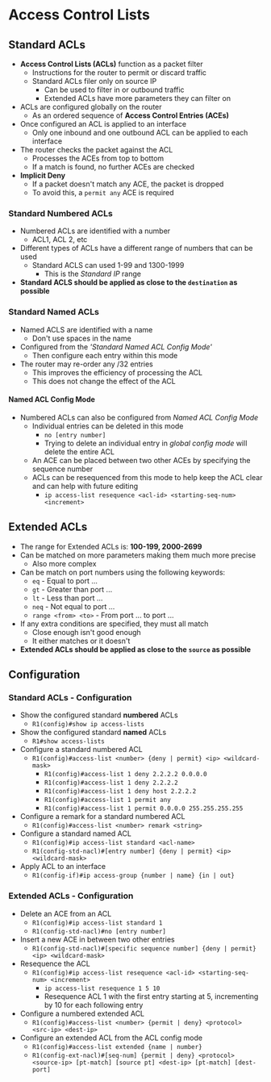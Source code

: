 # Access Control Lists

## Standard ACLs

- **Access Control Lists (ACLs)** function as a packet filter
  - Instructions for the router to permit or discard traffic
  - Standard ACLs filer only on source IP
    - Can be used to filter in or outbound traffic
    - Extended ACLs have more parameters they can filter on
- ACLs are configured globally on the router
  - As an ordered sequence of **Access Control Entries (ACEs)**
- Once configured an ACL is applied to an interface
  - Only one inbound and one outbound ACL can be applied to each interface
- The router checks the packet against the ACL
  - Processes the ACEs from top to bottom
  - If a match is found, no further ACEs are checked
- **Implicit Deny**
  - If a packet doesn't match any ACE, the packet is dropped
  - To avoid this, a `permit any` ACE is required

### Standard Numbered ACLs

- Numbered ACLs are identified with a number
  - ACL1, ACL 2, etc
- Different types of ACLs have a different range of numbers that can be used
  - Standard ACLS can used 1-99 and 1300-1999
    - This is the *Standard IP* range
- **Standard ACLS should be applied as close to the `destination` as possible**

### Standard Named ACLs

- Named ACLS are identified with a name
  - Don't use spaces in the name
- Configured from the *'Standard Named ACL Config Mode'*
  - Then configure each entry within this mode
- The router may re-order any /32 entries
  - This improves the efficiency of processing the ACL
  - This does not change the effect of the ACL

#### Named ACL Config Mode

- Numbered ACLs can also be configured from *Named ACL Config Mode*
  - Individual entries can be deleted in this mode
    - `no [entry number]`
    - Trying to delete an individual entry in *global config mode* will delete the entire ACL
  - An ACE can be placed between two other ACEs by specifying the sequence number
  - ACLs can be resequenced from this mode to help keep the ACL clear and can help with future editing
    - `ip access-list resequence <acl-id> <starting-seq-num> <increment>`

## Extended ACLs

- The range for Extended ACLs is: **100-199, 2000-2699**
- Can be matched on more parameters making them much more precise
  - Also more complex
- Can be match on port numbers using the following keywords:
  - `eq` - Equal to port ...
  - `gt` - Greater than port ...
  - `lt` - Less than port ...
  - `neq` - Not equal to port ...
  - `range <from> <to>` - From port ... to port ...
- If any extra conditions are specified, they must all match
  - Close enough isn't good enough
  - It either matches or it doesn't
- **Extended ACLs should be applied as close to the `source` as possible**

## Configuration

### Standard ACLs - Configuration

- Show the configured standard **numbered** ACLs
  - `R1(config)#show ip access-lists`
- Show the configured standard **named** ACLs
  - `R1#show access-lists`
- Configure a standard numbered ACL
  - `R1(config)#access-list <number> {deny | permit} <ip> <wildcard-mask>`
    - `R1(config)#access-list 1 deny 2.2.2.2 0.0.0.0`
    - `R1(config)#access-list 1 deny 2.2.2.2`
    - `R1(config)#access-list 1 deny host 2.2.2.2`
    - `R1(config)#access-list 1 permit any`
    - `R1(config)#access-list 1 permit 0.0.0.0 255.255.255.255`
- Configure a remark for a standard numbered ACL
  - `R1(config)#access-list <number> remark <string>`
- Configure a standard named ACL
  - `R1(config)#ip access-list standard <acl-name>`
  - `R1(config-std-nacl)#[entry number] {deny | permit} <ip> <wildcard-mask>`
- Apply ACL to an interface
  - `R1(config-if)#ip access-group {number | name} {in | out}`

### Extended ACLs - Configuration

- Delete an ACE from an ACL
  - `R1(config)#ip access-list standard 1`
  - `R1(config-std-nacl)#no [entry number]`
- Insert a new ACE in between two other entries
  - `R1(config-std-nacl)#[specific sequence number] {deny | permit} <ip> <wildcard-mask>`
- Resequence the ACL
  - `R1(config)#ip access-list resequence <acl-id> <starting-seq-num> <increment>`
    - `ip access-list resequence 1 5 10`
    - Resequence ACL 1 with the first entry starting at 5, incrementing by 10 for each following entry
- Configure a numbered extended ACL
  - `R1(config)#access-list <number> {permit | deny} <protocol> <src-ip> <dest-ip>`
- Configure an extended ACL from the ACL config mode
  - `R1(config)#access-list extended {name | number}`
  - `R1(config-ext-nacl)#[seq-num] {permit | deny} <protocol> <source-ip> [pt-match] [source pt] <dest-ip> [pt-match] [dest-port]`
